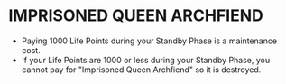 
# IMPRISONED QUEEN ARCHFIEND

*   Paying 1000 Life Points during your Standby Phase is a maintenance cost.
*   If your Life Points are 1000 or less during your Standby Phase, you cannot pay for "Imprisoned Queen Archfiend" so it is destroyed.

  